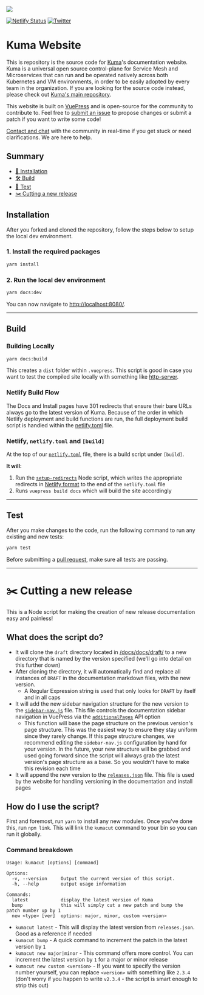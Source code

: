 [![][kuma-logo]][kuma-url]

[![Netlify Status](https://api.netlify.com/api/v1/badges/28be1f67-3436-4df7-9114-49dce7ca9a4e/deploy-status)](https://app.netlify.com/sites/kuma/deploys)
[![Twitter](https://img.shields.io/twitter/follow/thekonginc.svg?style=social&label=Follow)](https://twitter.com/intent/follow?screen_name=thekonginc)

# Kuma Website
This is repository is the source code for [Kuma](http://kuma.io/docs)'s documentation website. Kuma is a universal open source control-plane for Service Mesh and Microservices that can run and be operated natively across both Kubernetes and VM environments, in order to be easily adopted by every team in the organization. If you are looking for the source code instead, please check out [Kuma's main repository](https://github.com/Kong/kuma). 

This website is built on [VuePress](https://vuepress.vuejs.org/) and is open-source for the community to contribute to. Feel free to [submit an issue](https://github.com/Kong/kuma/issues/new) to propose changes or submit a patch if you want to write some code! 

[Contact and chat](https://kuma.io/community) with the community in real-time if you get stuck or need clarifications. We are here to help.

## Summary

- [🚀 Installation](#installation)
- [🛠 Build](#build)
- [🧪 Test](#test)
- [✂️ Cutting a new release](#-cutting-a-new-release)

## Installation

After you forked and cloned the repository, follow the steps below to setup the local dev environment.

### 1. Install the required packages
```bash
yarn install
```

### 2. Run the local dev environment
```bash
yarn docs:dev
```
You can now navigate to [http://localhost:8080/](http://localhost:8080/).

---

## Build

### Building Locally
```bash
yarn docs:build
```
This creates a `dist` folder within `.vuepress`. This script is good in case you want 
to test the compiled site locally with something like [http-server](https://www.npmjs.com/package/http-server).

### Netlify Build Flow
The Docs and Install pages have 301 redirects that ensure their bare URLs always go to 
the latest version of Kuma. Because of the order in which Netlify deployment and build functions 
are run, the full deployment build script is handled within the [netlify.toml](netlify.toml) 
file.

### Netlify, `netlify.toml` and `[build]`
At the top of our [`netlify.toml`](netlify.toml) file, there is a build script under `[build]`.

**It will:**

1. Run the [`setup-redirects`](/setup-redirects/) Node script, which writes the appropriate 
redirects in [Netlify format](https://www.netlify.com/blog/2019/01/16/redirect-rules-for-all-how-to-configure-redirects-for-your-static-site/) 
to the end of the `netlify.toml` file
2. Runs `vuepress build docs` which will build the site accordingly

---

## Test

After you make changes to the code, run the following command to run any existing and new tests:
```bash
yarn test
```

Before submitting a [pull request](https://github.com/Kong/kuma-website/pulls), make sure all tests are passing. 

[kuma-url]: https://kuma.io/
[kuma-logo]: https://kuma-public-assets.s3.amazonaws.com/kuma-logo.png

---

# ✂️ Cutting a new release

This is a Node script for making the creation of new release documentation easy and painless!

## What does the script do?
* It will clone the `draft` directory located in [/docs/docs/draft/](/docs/docs/draft/) to a new directory 
that is named by the version specified (we'll go into detail on this further down)
* After cloning the directory, it will automatically find and replace all instances of `DRAFT` in the documentation
markdown files, with the new version.
  * A Regular Expression string is used that only looks for `DRAFT` by itself and in all caps
* It will add the new sidebar navigation structure for the new version to the [`sidebar-nav.js`](/docs/.vuepress/site-config/sidebar-nav.js) file. This file controls the documentation sidebar navigation in VuePress via the [`additionalPages`](https://vuepress.vuejs.org/plugin/option-api.html#additionalpages) API option
  * This function will base the page structure on the previous version's page structure. This was the easiest way to ensure they stay uniform since they rarely change. If this page structure changes, we recommend editing the `sidebar-nav.js` configuration by hand for your version. In the future, your new structure will be grabbed and used going forward since the script will always grab the latest version's page structure as a base. So you wouldn't have to make this revision each time
* It will append the new version to the [`releases.json`](/docs/.vuepress/public/releases.json) file. This file is used by the website for handling versioning in the documentation and install pages

## How do I use the script?

First and foremost, run `yarn` to install any new modules. Once you've done this, run `npm link`. This will link the `kumacut` command
to your bin so you can run it globally.

### Command breakdown

```
Usage: kumacut [options] [command]

Options:
  -v, --version     Output the current version of this script.
  -h, --help        output usage information

Commands:
  latest            display the latest version of Kuma
  bump              this will simply cut a new patch and bump the patch number up by 1
  new <type> [ver]  options: major, minor, custom <version>
```

* `kumacut latest` - This will display the latest version from `releases.json`. Good as a reference if needed
* `kumacut bump` - A quick command to increment the patch in the latest version by `1`
* `kumacut new major|minor` - This command offers more control. You can increment the latest version by `1` for a major or minor release
* `kumacut new custom <version>` - If you want to specify the version number yourself, you can replace `<version>` with something like `2.3.4` (don't worry if you happen to write `v2.3.4` - the script is smart enough to strip this out)
